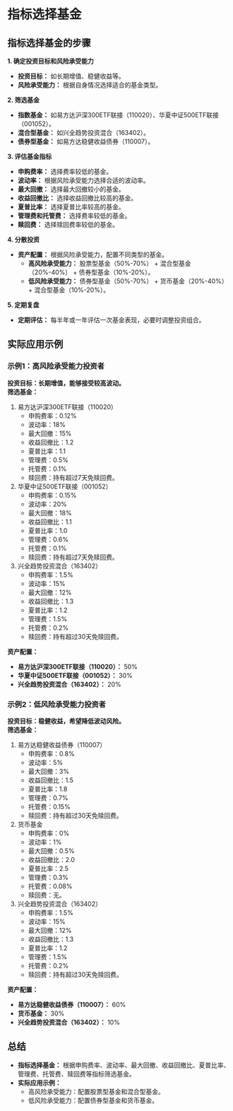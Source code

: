 # 指标选择基金  

## 指标选择基金的步骤
**1. 确定投资目标和风险承受能力**  
- **投资目标：** 如长期增值、稳健收益等。
- **风险承受能力：** 根据自身情况选择适合的基金类型。

**2. 筛选基金** 
- **指数基金：** 如易方达沪深300ETF联接（110020）、华夏中证500ETF联接（001052）。
- **混合型基金：** 如兴全趋势投资混合（163402）。
- **债券型基金：** 如易方达稳健收益债券（110007）。

**3. 评估基金指标**
- **申购费率：** 选择费率较低的基金。
- **波动率：** 根据风险承受能力选择合适的波动率。
- **最大回撤：** 选择最大回撤较小的基金。
- **收益回撤比：** 选择收益回撤比较高的基金。
- **夏普比率：** 选择夏普比率较高的基金。
- **管理费和托管费：** 选择费率较低的基金。
- **赎回费：** 选择赎回费率较低的基金。

**4. 分散投资**
- **资产配置：** 根据风险承受能力，配置不同类型的基金。
  - **高风险承受能力：** 股票型基金（50%-70%） + 混合型基金（20%-40%） + 债券型基金（10%-20%）。
  - **低风险承受能力：** 债券型基金（50%-70%） + 货币基金（20%-40%） + 混合型基金（10%-20%）。

**5. 定期复盘**
- **定期评估：** 每半年或一年评估一次基金表现，必要时调整投资组合。

## 实际应用示例

### 示例1：高风险承受能力投资者  
**投资目标：长期增值，能够接受较高波动。**  
**筛选基金：**
1. 易方达沪深300ETF联接（110020）
    - 申购费率：0.12%
    - 波动率：18%
    - 最大回撤：15%
    - 收益回撤比：1.2
    - 夏普比率：1.1
    - 管理费：0.5%
    - 托管费：0.1%
    - 赎回费：持有超过7天免赎回费。
2. 华夏中证500ETF联接（001052）
    - 申购费率：0.15%
    - 波动率：20%
    - 最大回撤：18%
    - 收益回撤比：1.1
    - 夏普比率：1.0
    - 管理费：0.6%
    - 托管费：0.1%
    - 赎回费：持有超过7天免赎回费。
3. 兴全趋势投资混合（163402）
    - 申购费率：1.5%
    - 波动率：15%
    - 最大回撤：12%
    - 收益回撤比：1.3
    - 夏普比率：1.2
    - 管理费：1.5%
    - 托管费：0.2%
    - 赎回费：持有超过30天免赎回费。

**资产配置：**
- **易方达沪深300ETF联接（110020）：** 50%
- **华夏中证500ETF联接（001052）：** 30%
- **兴全趋势投资混合（163402）：** 20%

### 示例2：低风险承受能力投资者  
**投资目标：稳健收益，希望降低波动风险。**  
**筛选基金：**
1. 易方达稳健收益债券（110007）
    - 申购费率：0.8%
    - 波动率：5%
    - 最大回撤：3%
    - 收益回撤比：1.5
    - 夏普比率：1.8
    - 管理费：0.7%
    - 托管费：0.15%
    - 赎回费：持有超过30天免赎回费。
2. 货币基金
    - 申购费率：0%
    - 波动率：1%
    - 最大回撤：0.5%
    - 收益回撤比：2.0
    - 夏普比率：2.5
    - 管理费：0.3%
    - 托管费：0.08%
    - 赎回费：无。
3. 兴全趋势投资混合（163402）
    - 申购费率：1.5%
    - 波动率：15%
    - 最大回撤：12%
    - 收益回撤比：1.3
    - 夏普比率：1.2
    - 管理费：1.5%
    - 托管费：0.2%
    - 赎回费：持有超过30天免赎回费。

**资产配置：**
- **易方达稳健收益债券（110007）：** 60%
- **货币基金：** 30%
- **兴全趋势投资混合（163402）：** 10%

## 总结
- **指标选择基金：** 根据申购费率、波动率、最大回撤、收益回撤比、夏普比率、管理费、托管费、赎回费等指标筛选基金。
- **实际应用示例：**
  - 高风险承受能力：配置股票型基金和混合型基金。
  - 低风险承受能力：配置债券型基金和货币基金。